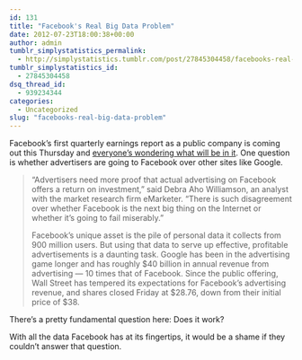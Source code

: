 ```yaml
---
id: 131
title: "Facebook's Real Big Data Problem"
date: 2012-07-23T18:00:38+00:00
author: admin
tumblr_simplystatistics_permalink:
  - http://simplystatistics.tumblr.com/post/27845304458/facebooks-real-big-data-problem
tumblr_simplystatistics_id:
  - 27845304458
dsq_thread_id:
  - 939234344
categories:
  - Uncategorized
slug: "facebooks-real-big-data-problem"
---
```

Facebook&#8217;s first quarterly earnings report as a public company is coming out this Thursday and <a href="http://www.nytimes.com/2012/07/23/technology/facebook-advertising-efforts-face-a-day-of-judgment.html" target="_blank">everyone&#8217;s wondering what will be in it</a>. One question is whether advertisers are going to Facebook over other sites like Google.

> <span>“Advertisers need more proof that actual advertising on Facebook offers a return on investment,” said Debra Aho Williamson, an analyst with </span>the market research firm eMarketer<span>. “There is such disagreement over whether Facebook is the next big thing on the Internet or whether it’s going to fail miserably.”</span>
> 
> <span>Facebook’s unique asset is the pile of personal data it collects from 900 million users. But using that data to serve up effective, profitable advertisements is a daunting task. Google has been in the advertising game longer and has roughly $40 billion in annual revenue from advertising — 10 times that of Facebook. Since the public offering, Wall Street has tempered its expectations for Facebook’s advertising revenue, and shares closed Friday at $28.76, down from their initial price of $38.</span>

There&#8217;s a pretty fundamental question here: Does it work?

With all the data Facebook has at its fingertips, it would be a shame if they couldn&#8217;t answer that question.
